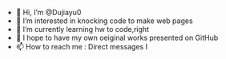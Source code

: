 - 👋 Hi, I’m @Dujiayu0
- 👀 I’m interested in knocking code to make web pages
- 🌱 I’m currently learning hw to code,right
- 💞️ I hope to have my own oeiginal works presented on GitHub
- 📫 How to reach me : Direct messages I

<!---
Dujiayu0/Dujiayu0 is a ✨ special ✨ repository because its `README.md` (this file) appears on your GitHub profile.
You can click the Preview link to take a look at your changes.
--->
